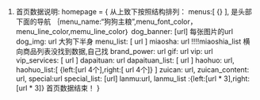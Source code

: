 1. 首页数据说明:
   homepage = {
   从上致下按照结构排列：
    menus:[ {} ], 是头部下面的导航 ｛menu_name:“狗狗主粮”,menu_font_color，menu_line_color,memu_line_color｝
    dog_banner: [url] 每张图片的url
    dog_img: url  大狗下半身
    menu_list: [ url ]
    miaosha: url
    !!!!miaoshia_list 横向商品列表没找到数据,自己找
    brand_power: url
    gif: url
    vip: url
    vip_services: [ url ]
    dapaituan: url
    dapaituan_list: [ url ]
    haohuo: url,
    haohuo_list:[
    {left:[url 4个],right:[ url 4个]}
    ]
    zuican: url,
    zuican_content: url,
    special:url
    special_list: [url]
    lanmu:url,
    lanmu_list :{left:[url * 3],right:[url * 3]}
    首页数据结束！
    }

